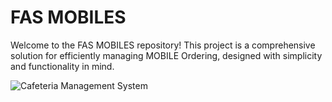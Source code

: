 # FAS MOBILES

Welcome to the FAS MOBILES repository! This project is a comprehensive solution for efficiently managing MOBILE Ordering, designed with simplicity and functionality in mind.

![Cafeteria Management System](https://github.com/Mohamedhasanfaris/Cafeteria-Management-System-V2.0/blob/main/img/Screenshot.png)
